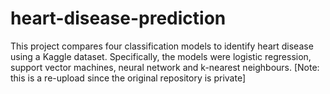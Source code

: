 # heart-disease-prediction
This project compares four classification models to identify heart disease using a Kaggle dataset. Specifically, the models were logistic regression, support vector machines, neural network and k-nearest neighbours. [Note: this is a re-upload since the original repository is private]
